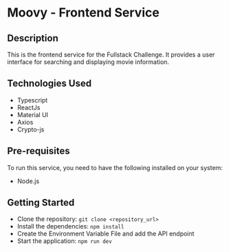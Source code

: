 # Moovy - Frontend Service
## Description
This is the frontend service for the Fullstack Challenge. It provides a user interface for searching and displaying movie information.

## Technologies Used
* Typescript
* ReactJs
* Material UI
* Axios
* Crypto-js

## Pre-requisites
To run this service, you need to have the following installed on your system:
* Node.js

## Getting Started
* Clone the repository: `git clone <repository_url>`
* Install the dependencies: `npm install`
* Create the Environment Variable File and add the API endpoint
* Start the application: `npm run dev`
